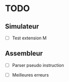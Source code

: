 # TODO

## Simulateur

- [ ] Test extension M

## Assembleur

- [ ] Parser pseudo instruction
- [ ] Meilleures erreurs

